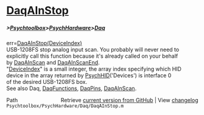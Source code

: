 # [DaqAInStop](DaqAInStop)
##### >[Psychtoolbox](Psychtoolbox)>[PsychHardware](PsychHardware)>[Daq](Daq)

err=[DaqAInStop](DaqAInStop)[(DeviceIndex)]((DeviceIndex))  
USB-1208FS stop analog input scan. You probably will never need to  
explicitly call this function because it's already called on your behalf  
by [DaqAInScan](DaqAInScan) and [DaqAInScanEnd](DaqAInScanEnd).  
"[DeviceIndex](DeviceIndex)" is a small integer, the array index specifying which HID  
      device in the array returned by [PsychHID](PsychHID)('Devices') is interface 0  
      of the desired USB-1208FS box.  
See also Daq, [DaqFunctions](DaqFunctions), [DaqPins](DaqPins), [DaqAInScan](DaqAInScan).  




<div class="code_header" style="text-align:right;">
  <span style="float:left;">Path&nbsp;&nbsp;</span> <span class="counter">Retrieve <a href=
  "https://raw.github.com/Psychtoolbox-3/Psychtoolbox-3/beta/Psychtoolbox/PsychHardware/Daq/DaqAInStop.m">current version from GitHub</a> | View <a href=
  "https://github.com/Psychtoolbox-3/Psychtoolbox-3/commits/beta/Psychtoolbox/PsychHardware/Daq/DaqAInStop.m">changelog</a></span>
</div>
<div class="code">
  <code>Psychtoolbox/PsychHardware/Daq/DaqAInStop.m</code>
</div>

